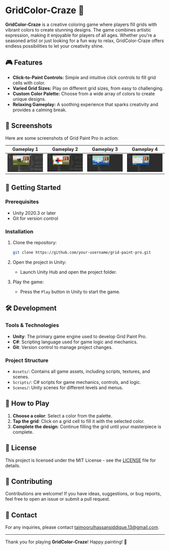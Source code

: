 # GridColor-Craze 🎨

**GridColor-Craze** is a creative coloring game where players fill grids with vibrant colors to create stunning designs. The game combines artistic expression, making it enjoyable for players of all ages. Whether you're a seasoned artist or just looking for a fun way to relax, GridColor-Craze offers endless possibilities to let your creativity shine.

## 🎮 Features

- **Click-to-Paint Controls:** Simple and intuitive click controls to fill grid cells with color.
- **Varied Grid Sizes:** Play on different grid sizes, from easy to challenging.
- **Custom Color Palette:** Choose from a wide array of colors to create unique designs.
- **Relaxing Gameplay:** A soothing experience that sparks creativity and provides a calming break.

## 📸 Screenshots

Here are some screenshots of Grid Paint Pro in action:

| Gameplay 1       | Gameplay 2       | Gameplay 3       | Gameplay 4       |
| ---------------  | ---------------  | ---------------  | ---------------  |
| ![Gameplay 1](screenshots/gameplay_1.png) | ![Gameplay 2](screenshots/gameplay_2.png) | ![Gameplay 3](screenshots/gameplay_3.png) | ![Gameplay 4](screenshots/gameplay_4.png) |

## 🚀 Getting Started

### Prerequisites

- Unity 2020.3 or later
- Git for version control

### Installation

1. Clone the repository:
    ```bash
    git clone https://github.com/your-username/grid-paint-pro.git
    ```
2. Open the project in Unity:
    - Launch Unity Hub and open the project folder.

3. Play the game:
    - Press the `Play` button in Unity to start the game.

## 🛠️ Development

### Tools & Technologies

- **Unity**: The primary game engine used to develop Grid Paint Pro.
- **C#**: Scripting language used for game logic and mechanics.
- **Git**: Version control to manage project changes.

### Project Structure

- `Assets/`: Contains all game assets, including scripts, textures, and scenes.
- `Scripts/`: C# scripts for game mechanics, controls, and logic.
- `Scenes/`: Unity scenes for different levels and menus.

## 📖 How to Play

1. **Choose a color**: Select a color from the palette.
2. **Tap the grid**: Click on a grid cell to fill it with the selected color.
3. **Complete the design**: Continue filling the grid until your masterpiece is complete.

## 📝 License

This project is licensed under the MIT License - see the [LICENSE](LICENSE) file for details.

## 🤝 Contributing

Contributions are welcome! If you have ideas, suggestions, or bug reports, feel free to open an issue or submit a pull request.

## 📧 Contact

For any inquiries, please contact [taimoorulhassansiddique.13@gmail.com](mailto:taimoorulhassansiddique.13@gmail.com).

---

Thank you for playing **GridColor-Craze**! Happy painting! 🎉
